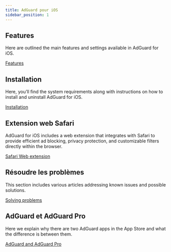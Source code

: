 ```yaml
---
title: AdGuard pour iOS
sidebar_position: 1
---
```


## Features

Here are outlined the main features and settings available in AdGuard for iOS.

[Features](/adguard-for-ios/features/features.md)

## Installation

Here, you’ll find the system requirements along with instructions on how to install and uninstall AdGuard for iOS.

[Installation](/adguard-for-ios/installation.md)

## Extension web Safari

AdGuard for iOS includes a web extension that integrates with Safari to provide efficient ad blocking, privacy protection, and customizable filters directly within the browser.

[Safari Web extension](/adguard-for-ios/web-extension.md)

## Résoudre les problèmes

This section includes various articles addressing known issues and possible solutions.

[Solving problems](/adguard-for-ios/solving-problems/solving-problems.md)

## AdGuard et AdGuard Pro

Here we explain why there are two AdGuard apps in the App Store and what the difference is between them.

[AdGuard and AdGuard Pro](/adguard-for-ios/adguard-and-adguard-pro.md)
